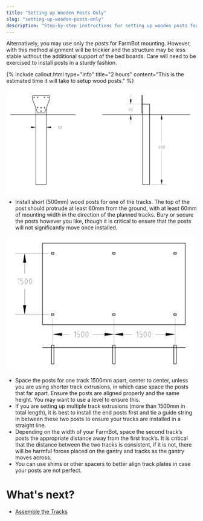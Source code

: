 ```yaml
---
title: "Setting up Wooden Posts Only"
slug: "setting-up-wooden-posts-only"
description: "Step-by-step instructions for setting up wooden posts for your FarmBot"
---
```


Alternatively, you may use only the posts for FarmBot mounting. However, with this method alignment will be trickier and the structure may be less stable without the additional support of the bed boards. Care will need to be exercised to install posts in a sturdy fashion.

{%
include callout.html
type="info"
title="2 hours"
content="This is the estimated time it will take to setup wood posts."
%}



![posts.png](_images/posts.png)

  * Install short (500mm) wood posts for one of the tracks. The top of the post should protrude at least 60mm from the ground, with at least 60mm of mounting width in the direction of the planned tracks. Bury or secure the posts however you like, though it is critical to ensure that the posts will not significantly move once installed.

![posts.png](_images/posts_02.png)

  * Space the posts for one track 1500mm apart, center to center, unless you are using shorter track extrusions, in which case space the posts that far apart. Ensure the posts are aligned properly and the same height. You may want to use a level to ensure this.
  * If you are setting up multiple track extrusions (more than 1500mm in total length), it is best to install the end posts first and tie a guide string in between these two posts to ensure your tracks are installed in a straight line.
  * Depending on the width of your FarmBot, space the second track’s posts the appropriate distance away from the first track’s. It is critical that the distance between the two tracks is consistent, if it is not, there will be harmful forces placed on the gantry and tracks as the gantry moves across.
  * You can use shims or other spacers to better align track plates in case your posts are not perfect.

# What's next?

 * [Assemble the Tracks](assemble-the-tracks.md)
